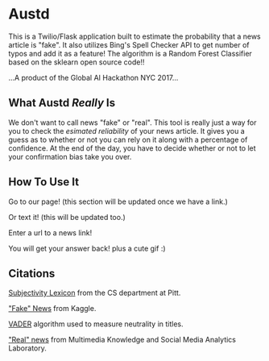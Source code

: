 # Austd
This is a Twilio/Flask application built to estimate the probability that a news article is "fake". 
It also utilizes Bing's Spell Checker API to get number of typos and add it as a feature! The algorithm 
is a Random Forest Classifier based on the sklearn open source code!!

...A product of the Global AI Hackathon NYC 2017...

## What Austd _Really_ Is

We don't want to call news "fake" or "real". This tool is really just a way for you to check the 
_esimated reliability_ of your news article. It gives you a guess as to whether or not you can rely on it
along with a percentage of confidence. At the end of the day, you have to decide whether or not to
let your confirmation bias take you over.

## How To Use It

Go to our page! (this section will be updated once we have a link.)

Or text it! (this will be updated too.)

Enter a url to a news link!

You will get your answer back! plus a cute gif :)

## Citations

[Subjectivity Lexicon](http://mpqa.cs.pitt.edu/lexicons/subj_lexicon/) from the CS department at Pitt.

["Fake" News](https://www.kaggle.com/mrisdal/fake-news#_=_) from Kaggle.

[VADER](http://comp.social.gatech.edu/papers/icwsm14.vader.hutto.pdf) algorithm used to measure neutrality in titles.

["Real" news](http://mklab.iti.gr/project/web-news-article-dataset) from Multimedia Knowledge and Social Media Analytics Laboratory.
